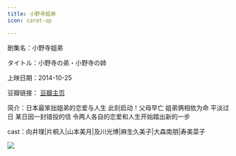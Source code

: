 ```yaml
---
title: 小野寺姐弟
icon: caret-up

---
```


剧集名：小野寺姐弟

タイトル：小野寺の弟・小野寺の姉

上映日期：2014-10-25

豆瓣链接： [豆瓣主页](https://movie.douban.com/subject/25820655/)

简介：日本最笨拙姐弟的恋爱与人生 此刻启动！父母早亡 姐弟俩相依为命 平淡过日 某日因一封错投的信 令两人各自的恋爱和人生开始踏出新的一步
​​​

cast：向井理|片桐入|山本美月|及川光博|麻生久美子|大森南朋|寿美菜子

![](https://listpic.tsgsanjiao.com/movie/2014/2014xys.jpg)